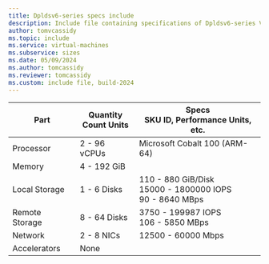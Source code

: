 ```yaml
---
title: Dpldsv6-series specs include
description: Include file containing specifications of Dpldsv6-series VM sizes.
author: tomvcassidy
ms.topic: include
ms.service: virtual-machines
ms.subservice: sizes
ms.date: 05/09/2024
ms.author: tomcassidy
ms.reviewer: tomcassidy
ms.custom: include file, build-2024
---
```

| Part | Quantity <br>Count Units | Specs <br>SKU ID, Performance Units, etc.  |
|---|---|---|
| Processor    | 2 - 96  vCPUs        | Microsoft Cobalt 100 (ARM-64)                      |
| Memory       | 4 - 192  GiB         |                         |
| Local Storage  | 1 - 6 Disks        | 110 - 880 GiB/Disk <br>15000 - 1800000 IOPS <br> 90 - 8640 MBps  |
| Remote Storage   | 8 - 64 Disks     | 3750 - 199987 IOPS <br>106 - 5850 MBps     |
| Network      | 2 - 8  NICs          | 12500 - 60000  Mbps           |
| Accelerators | None         |                          |
